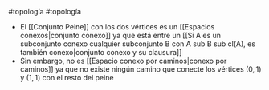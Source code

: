 #topología #topología 

- El [[Conjunto Peine]] con los dos vértices es un [[Espacios conexos|conjunto conexo]] ya que está entre un [[Si A es un subconjunto conexo cualquier subconjunto B con A sub B sub cl(A), es también conexo|conjunto conexo y su clausura]]
- Sin embargo, no es [[Espacio conexo por caminos|conexo por caminos]] ya que no existe ningún camino que conecte los vértices $(0,1)$ y $(1,1)$ con el resto del peine